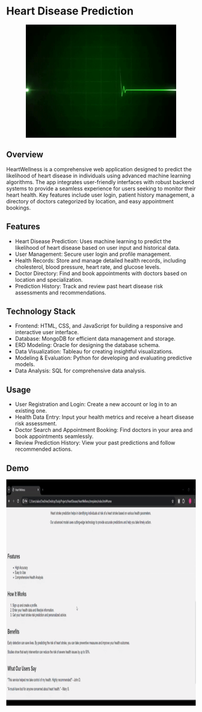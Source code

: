 

# Heart Disease Prediction

<div align="center">
<img src="templates/images/QVGh.gif" alt="Heart with ECG" width="400" height="300">
</div>

## Overview

HeartWellness is a comprehensive web application designed to predict the likelihood of heart disease in individuals using advanced machine learning algorithms. The app integrates user-friendly interfaces with robust backend systems to provide a seamless experience for users seeking to monitor their heart health. Key features include user login, patient history management, a directory of doctors categorized by location, and easy appointment bookings.

## Features

* Heart Disease Prediction: Uses machine learning to predict the likelihood of heart disease based on user input and historical data.
* User Management: Secure user login and profile management.
* Health Records: Store and manage detailed health records, including cholesterol, blood pressure, heart rate, and glucose levels.
* Doctor Directory: Find and book appointments with doctors based on location and specialization.
* Prediction History: Track and review past heart disease risk assessments and recommendations.

## Technology Stack
* Frontend: HTML, CSS, and JavaScript for building a responsive and interactive user interface.
* Database: MongoDB for efficient data management and storage.
* ERD Modeling: Oracle for designing the database schema.
* Data Visualization: Tableau for creating insightful visualizations.
* Modeling & Evaluation: Python for developing and evaluating predictive models.
* Data Analysis: SQL for comprehensive data analysis.

## Usage
* User Registration and Login: Create a new account or log in to an existing one.
* Health Data Entry: Input your health metrics and receive a heart disease risk assessment.
* Doctor Search and Appointment Booking: Find doctors in your area and book appointments seamlessly.
* Review Prediction History: View your past predictions and follow recommended actions.

## Demo
<div align="center">
<img src="templates/images/Heartwellness Demo.gif" alt="Heart with ECG" width="900" height="600">
</div>
